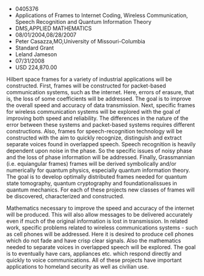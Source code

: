 
* 0405376
* Applications of Frames to Internet Coding, Wireless Communication, Speech Recognition and Quantum Information Theory
* DMS,APPLIED MATHEMATICS
* 08/01/2004,08/28/2007
* Peter Casazza,MO,University of Missouri-Columbia
* Standard Grant
* Leland Jameson
* 07/31/2008
* USD 224,870.00

Hilbert space frames for a variety of industrial applications will be
constructed. First, frames will be constructed for packet-based communication
systems, such as the internet. Here, errors of erasure, that is, the loss of
some coefficients will be addressed. The goal is to improve the overall speed
and accuracy of data transmission. Next, specific frames for wireless
communication systems will be explored with the goal of improving both speed and
reliability. The differences in the nature of the error between these systems
and packet-based systems requires different constructions. Also, frames for
speech-recognition technology will be constructed with the aim to quickly
recognize, distinguish and extract separate voices found in overlapped speech.
Speech recognition is heavily dependent upon noise in the phase. So the specific
issues of noisy phase and the loss of phase information will be addressed.
Finally, Grassmannian (i.e. equiangular frames) frames will be derived
symbolically and/or numerically for quantum physics, especially quantum
information theory. The goal is to develop optimally distributed frames needed
for quantum state tomography, quantum cryptography and foundationalissues in
quantum mechanics. For each of these projects new classes of frames will be
discovered, characterized and constructed.

Mathematics necessary to improve the speed and accuracy of the internet will be
produced. This will also allow messages to be delivered accurately even if much
of the original information is lost in transmission. In related work, specific
problems related to wireless communications systems - such as cell phones will
be addressed. Here it is desired to produce cell phones which do not fade and
have crisp clear signals. Also the mathematics needed to separate voices in
overlapped speech will be explored. The goal is to eventually have cars,
appliances etc. which respond directly and quickly to voice communications. All
of these projects have important applications to homeland security as well as
civilian use.

